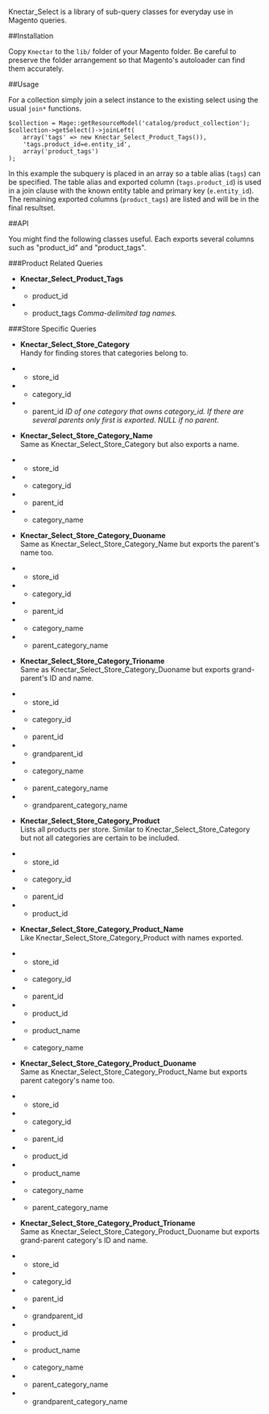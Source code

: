 Knectar_Select is a library of sub-query classes for everyday use in Magento queries.

##Installation

Copy `Knectar` to the `lib/` folder of your Magento folder. 
Be careful to preserve the folder arrangement so that Magento's autoloader can find them accurately.

##Usage

For a collection simply join a select instance to the existing select using 
the usual `join*` functions.

    $collection = Mage::getResourceModel('catalog/product_collection');
    $collection->getSelect()->joinLeft(
        array('tags' => new Knectar_Select_Product_Tags()),
        'tags.product_id=e.entity_id',
        array('product_tags')
    );

In this example the subquery is placed in an array so a table alias (`tags`) can be specified.
The table alias and exported column (`tags.product_id`) is used in a join clause with the known entity table and primary key (`e.entity_id`).
The remaining exported columns (`product_tags`) are listed and will be in the final resultset.

##API

You might find the following classes useful. Each exports several columns such as "product_id" and "product_tags".

###Product Related Queries

- **Knectar_Select_Product_Tags**
- - product_id
- - product_tags _Comma-delimited tag names._

###Store Specific Queries 

- **Knectar_Select_Store_Category**  
Handy for finding stores that categories belong to.
- - store_id
- - category_id
- - parent_id _ID of one category that owns category_id. If there are several parents only first is exported. NULL if no parent._

- **Knectar_Select_Store_Category_Name**  
Same as Knectar_Select_Store_Category but also exports a name.
- - store_id
- - category_id
- - parent_id
- - category_name

- **Knectar_Select_Store_Category_Duoname**  
Same as Knectar_Select_Store_Category_Name but exports the parent's name too.
- - store_id
- - category_id
- - parent_id
- - category_name
- - parent_category_name

- **Knectar_Select_Store_Category_Trioname**  
Same as Knectar_Select_Store_Category_Duoname but exports grand-parent's ID and name.
- - store_id
- - category_id
- - parent_id
- - grandparent_id
- - category_name
- - parent_category_name
- - grandparent_category_name

- **Knectar_Select_Store_Category_Product**  
Lists all products per store. Similar to Knectar_Select_Store_Category but not all categories are certain to be included.
- - store_id
- - category_id
- - parent_id
- - product_id

- **Knectar_Select_Store_Category_Product_Name**  
Like Knectar_Select_Store_Category_Product with names exported.
- - store_id
- - category_id
- - parent_id
- - product_id
- - product_name
- - category_name

- **Knectar_Select_Store_Category_Product_Duoname**  
Same as Knectar_Select_Store_Category_Product_Name but exports parent category's name too.
- - store_id
- - category_id
- - parent_id
- - product_id
- - product_name
- - category_name
- - parent_category_name

- **Knectar_Select_Store_Category_Product_Trioname**  
Same as Knectar_Select_Store_Category_Product_Duoname but exports grand-parent category's ID and name.
- - store_id
- - category_id
- - parent_id
- - grandparent_id
- - product_id
- - product_name
- - category_name
- - parent_category_name
- - grandparent_category_name

